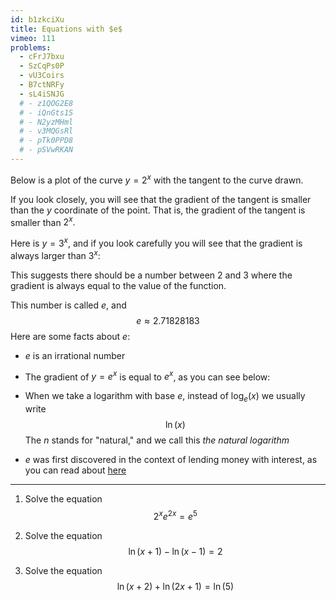 ```yaml
---
id: b1zkciXu
title: Equations with $e$
vimeo: 111
problems:
  - cFrJ7bxu
  - SzCqPs0P
  - vU3Coirs
  - B7ctNRFy
  - sL4iSNJG
  # - z1QOG2E8
  # - iQnGts1S
  # - N2yzMHml
  # - v3MQGsRl
  # - pTk0PPD8
  # - pSVwRKAN
---
```


Below is a plot of the curve $y = 2^x$ with the tangent to the curve drawn.

If you look closely, you will see that the gradient of the tangent is smaller than the $y$ coordinate of the point. That is, the gradient of the tangent is smaller than $2^x.$

<geogebra id="yygwt6du"></geogebra>

Here is $y = 3^x,$ and if you look carefully you will see that the gradient is always larger than $3^x$:

<geogebra id="jbahwceg"></geogebra>

This suggests there should be a number between $2$ and $3$ where the gradient is always equal to the value of the function.

<geogebra id="wfgvddxx"></geogebra>

This number is called $e,$ and
$$
e \approx 2.71828183
$$
Here are some facts about $e$:

 -  $e$ is an irrational number

 -  The gradient of $y = e^x$ is equal to $e^x$, as you can see below:

 -  When we take a logarithm with base $e,$ instead of $\log_{e}(x)$ we usually write
    $$
    \ln(x)
    $$
    The $n$ stands for "natural," and we call this *the natural logarithm*

 -  $e$ was first discovered in the context of lending money with interest, as you can read about [here](/blog/200724-the-number-e)

---

 1. Solve the equation
    $$
    2^xe^{2x} = e^5
    $$

 1. Solve the equation
    $$
    \ln(x+1) - \ln(x-1) = 2
    $$

 1. Solve the equation
    $$
    \ln(x+2) + \ln(2x + 1) = \ln(5)
    $$
